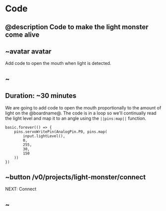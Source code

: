 # Code

## @description Code to make the light monster come alive

## ~avatar avatar

Add code to open the mouth when light is detected.

## ~

## Duration: ~30 minutes

We are going to add code to open the mouth proportionally to the amount of light on the @boardname@. The code is in a loop so we'll continually read the light level and map it to an angle using the ``||pins:map||`` function.

```blocks
basic.forever(() => {
    pins.servoWritePin(AnalogPin.P0, pins.map(
        input.lightLevel(),
        0,
        255,
        30,
        150
    ))
})
```

## ~button /v0/projects/light-monster/connect
NEXT: Connect
## ~